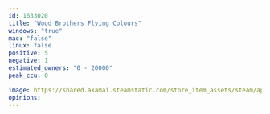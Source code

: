 ```yaml
---
id: 1633020
title: "Wood Brothers Flying Colours"
windows: "true"
mac: "false"
linux: false
positive: 5
negative: 1
estimated_owners: "0 - 20000"
peak_ccu: 0

image: https://shared.akamai.steamstatic.com/store_item_assets/steam/apps/1633020/header.jpg?t=1683537905
opinions:
---
```

